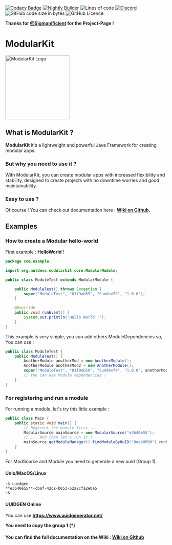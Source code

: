 [![Codacy Badge](https://api.codacy.com/project/badge/Grade/7524371023014522906b1a8f0c5354d2)](https://app.codacy.com/gh/NutDevs-org/ModularKit?utm_source=github.com&utm_medium=referral&utm_content=NutDevs-org/ModularKit&utm_campaign=Badge_Grade_Settings)
[![Nightly Builder](https://github.com/NutDevs-org/ModularKit/actions/workflows/main.yml/badge.svg?branch=main)](https://github.com/NutDevs-org/ModularKit/actions/workflows/main.yml)
![Lines of code](https://img.shields.io/tokei/lines/github/NutDevs-org/ModularKit?label=Total%20Lines%20Of%20Codes%20%3A)
[![Discord](https://img.shields.io/discord/832638079255969794?label=Join%20our%20Discord%20%3A%20)](http://discord.nutdevs.org)
![GitHub code size in bytes](https://img.shields.io/github/languages/code-size/NutDevs-org/KawiBot)
![GitHub Licence](https://img.shields.io/github/license/NutDevs-org/KawiBot)

**Thanks for  [@Sigmanificient](https://github.com/Sigmanificient) for the
Project-Page !**

<h1>ModularKit</h1>
<img alt="ModularKit Logo" src="https://raw.githubusercontent.com/Sigmanificient/ModularKit/main/pub/www/svg/logo.svg" height="200" width="200"/>

## What is ModularKit ?

**ModularKit** it's a lightweight and powerful Java Framework for creating
modular apps.

### But why you need to use it ?

With ModularKit, you can create modular apps with increased flexibility and
stability, designed to create projects with no downtime worries and good
maintainability.

### Easy to use ?

Of course ! You can check out documentation
here : **[Wiki on Github](https://github.com/NutDevs-org/ModularKit/wiki).**

## Examples

### How to create a Modular hello-world

First example : **HelloWorld** !

```java
package com.example;

import org.nutdevs.modularkit.core.ModularModule;

public class ModuleTest extends ModularModule {

    public ModuleTest() throws Exception {
        super("ModuleTest", "81f9ab59", "Sundev79", "1.0.0");
    }

    @Override
    public void runEvent() {
        System.out.println("Hello World !");
    }
}
```

This example is very simple, you can add others ModuleDependencies so,    
You can use :

```java
public class ModuleTest {
    public ModuleTest() {
        AnotherModule anotherMod = new AnotherModule();
        AnotherModule anotherMod2 = new AnotherModule();
        super("ModuleTest", "81f9ab59", "Sundev79", "1.0.0", anotherMod, anotherMod2);
        // You can use Module dependencies !
    }
}
```

### For registering and run a module

For running a module, let's try this little example :

```java
public class Main {
    public static void main() {
        // Register the module first ...
        ModularSource mainSource = new ModularSource("e3640e55");
        // ... And then let's run it !
        mainSource.getModuleManager().findModuleByUuID("Dug40M90").runModule();
    }
}
```

For ModSource and Module you need to generate a new uuid (Group 1).

#### Unix/MacOS/Linux

```shell
~$ uuidgen
**e3640e55**-cbaf-42c2-b053-52a2cfa2e0a5
~$
```

#### UUIDGEN Online

You can use **https://www.uuidgenerator.net/**

**You need to copy the group 1 (*)**

#### You can find the full documentation on the Wiki : **[Wiki on Github](https://github.com/NutDevs-org/ModularKit/wiki)**